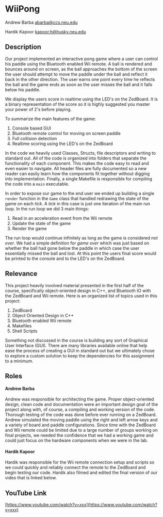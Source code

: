 WiiPong
=======

Andrew Barba [abarba@ccs.neu.edu](abarba@ccs.neu.edu)

Hardik Kapoor [kapoor.h@husky.neu.edu](kapoor.h@husky.neu.edu)

## Description

Our project implemented an interactive pong game where a user can control his paddle using the Bluetooth enabled Wii remote. A ball is rendered and bounces around on screen, as the ball approaches the bottom of the screen the user should attempt to move the paddle under the ball and reflect it back in the other direction. The user earns one point every time he reflects the ball and the game ends as soon as the user misses the ball and it falls below his paddle.

We display the users score in realtime using the LED's on the ZedBoard. It is a binary representation of the score so it is highly suggested you master your power of 2's before playing.

To summarize the main features of the game:

1. Console based GUI
2. Bluetooth remote control for moving on screen paddle
3. Full collision detection
4. Realtime scoring using the LED's on the ZedBoard

In the code we heavily used Classes, Structs, file descriptors and writing to standard out. All of the code is organized into folders that separate the functionality of each component. This makes the code easy to read and even easier to navigate. All header files are fully documented so a new reader can easily learn how the components fit together without digging into implementation. Finally, a single Makefile is responsible for compiling the code into a `main` executable.

In order to expose our game to the end user we ended up building a single `render` function in the `Game` class that handled redrawing the state of the game on each *tick*. A *tick* in this case is just one iteration of the main run loop. In the run loop we did 3 main things:

1. Read in an acceleration event from the Wii remote
2. Update the state of the game
3. Render the game

The run loop would continue infinitely as long as the game is considered *not over*. We had a simple definition for *game over* which was just based on whether the ball had gone below the paddle in which case the user essentially missed the ball and lost. At this point the users final score would be printed to the console and to the LED's on the ZedBoard.

## Relevance
This project heavily involved material presented in the first half of the course, specifically object-oriented design in C++, and Bluetooth IO with the ZedBoard and Wii remote. Here is an organized list of topics used in this project:

1. ZedBoard
2. Object Oriented Design in C++
3. Bluetooth enabled Wii remote
4. Makefiles
5. Shell Scripts

Something not discussed in the course is building any sort of Graphical User Interface (GUI). There are many libraries available online that help ease the process of creating a GUI in standard out but we ultimately chose to explore a custom solution to keep the dependencies for this assignment to a minimum.

## Roles

#### Andrew Barba
Andrew was responsible for architecting the game. Proper object-oriented design, clean code and documentation were an important design goal of the project along with, of course, a compiling and working version of the code. Thorough testing of the code was done before ever running on a ZedBoard. Andrew simulated the moving paddle using the right and left arrow keys and a variety of board and paddle configurations. Since time with the ZedBoard and Wii remote could be limited due to a large number of groups working on final projects, we needed the confidence that we had a working game and could just focus on the hardware components when we were in the lab.

#### Hardik Kapoor
Hardik was responsible for the Wii remote connection setup and scripts so we could quickly and reliably connect the remote to the ZedBoard and begin testing our code. Hardik also filmed and edited the final version of our video that is linked below.

## YouTube Link

[https://www.youtube.com/watch?v=xxx](https://www.youtube.com/watch?v=xxx)
